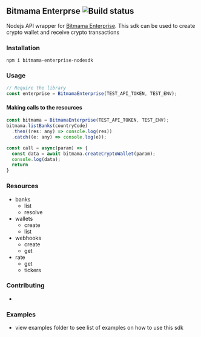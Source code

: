 ## Bitmama Enterprse ![Build status](https://travis-ci.com/GoodnessEzeokafor/bitmama-enterprise-nodesdk.svg?branch=main)

Nodejs API wrapper for [Bitmama Enterprise](https://bitmama.io/).
This sdk can be used to create crypto wallet and receive crypto transactions
### Installation

```
npm i bitmama-enterprise-nodesdk
```

### Usage

```js
// Require the library
const enterprise = BitmamaEnterprise(TEST_API_TOKEN, TEST_ENV);
```

#### Making calls to the resources

```js
const bitmama = BitmamaEnterprise(TEST_API_TOKEN, TEST_ENV);
bitmama.listBanks(countryCode)
  .then((res: any) => console.log(res))
  .catch((e: any) => console.log(e));
```
```js
const call = async(param) => {
  const data = await bitmama.createCryptoWallet(param);
  console.log(data);
  return
}
```


### Resources

- banks
  - list
  - resolve
- wallets
  - create
  - list
- webhooks
  - create
  - get
- rate
  - get
  - tickers

### Contributing
- 

### Examples
- view examples folder to see list of examples on how to use this sdk